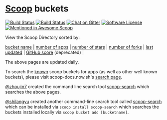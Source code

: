 # [Scoop](https://scoop.sh/) buckets
[![Build Status](https://travis-ci.org/rasa/scoop-directory.svg)](https://travis-ci.org/rasa/scoop-directory "Build status")  [![Build Status](https://ci.appveyor.com/api/projects/status/github/rasa/scoop-directory?svg=true)](https://ci.appveyor.com/project/rasa/scoop-directory "Build Status")  [![Chat on Gitter](https://badges.gitter.im/lukesampson/scoop.svg)](https://gitter.im/lukesampson/scoop)  [![Software License](https://img.shields.io/badge/license-MIT-brightgreen.svg?style=flat-square)](LICENSE)  [![Mentioned in Awesome Scoop](https://awesome.re/mentioned-badge.svg)](https://github.com/h404bi/awesome-scoop/blob/master/README.md "Awesome Scoop")

View the Scoop Directory sorted by:

[bucket name](https://rasa.github.io/scoop-directory/by-bucket) | [number of apps](https://rasa.github.io/scoop-directory/by-apps) | [number of stars](https://rasa.github.io/scoop-directory/by-stars) | [number of forks](https://rasa.github.io/scoop-directory/by-forks) | [last updated](https://rasa.github.io/scoop-directory/by-date-updated) | [GitHub score](https://rasa.github.io/scoop-directory/by-score) (deprecated) | 

The above pages are updated daily.

To search the [known](https://github.com/lukesampson/scoop#known-application-buckets) scoop buckets for apps (as well as other well known buckets), please visit scoop-docs.now.sh's [search page](https://scoop-docs.now.sh/apps/).

[@zhoujin7](https://github.com/zhoujin7) created the command line search tool [scoop-search](https://github.com/zhoujin7/scoop-search) which searches the above pages.

[@shilangyu](https://github.com/shilangyu) created another command-line search tool called [scoop-search](https://github.com/shilangyu/scoop-search) which can be installed via `scoop install scoop-search` which searches the buckets installed locally via `scoop bucket add [bucketname]`.
